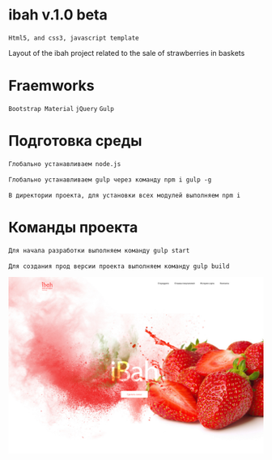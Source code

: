# ibah v.1.0 beta 
`Html5, and css3, javascript template`

Layout of the ibah project related to the sale of strawberries in baskets
# Fraemworks
`Bootstrap Material`
`jQuery`
`Gulp`

# Подготовка среды
`Глобально устанавливаем node.js`

`Глобально устанавливаем gulp через команду npm i gulp -g`

`В директории проекта, для установки всех модулей выполняем npm i`

# Команды проекта
`Для начала разработки выполняем команду gulp start`

`Для создания прод версии проекта выполняем команду gulp build`

![](https://github.com/vladbers/ibah/blob/master/githubscreenshots/01.jpg)
